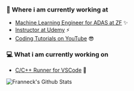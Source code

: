 ### 💼 Where i am currently working at
- [Machine Learning Engineer for ADAS at ZF](https://www.zf.com/mobile/en/homepage/homepage.html) ✨
- [Instructor at Udemy](https://www.udemy.com/user/jan-schaffranek/) ⚡
- [Coding Tutorials on YouTube](https://www.youtube.com/channel/UCVB-cOn8vtlU4RUbcua1ycQ) 😎

### 💻 What i am currently working on
-  [C/C++ Runner for VSCode](https://github.com/franneck94/Vscode-C-Cpp-Runner) 🚀

![Franneck's Github Stats](https://github-readme-stats.vercel.app/api?username=franneck94&show_icons=true)
